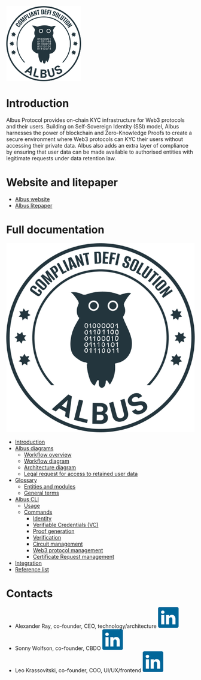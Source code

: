 <img src="https://github.com/mfactory-lab/albus/blob/main/docs/assets/albus-logo.png" width="200">

# Introduction

Albus Protocol provides on-chain KYC infrastructure for Web3 protocols and their users. Building on Self-Sovereign Identity (SSI) model, Albus harnesses the power of blockchain and Zero-Knowledge Proofs to create a secure environment where Web3 protocols can KYC their users without accessing their private data. Albus also adds an extra layer of compliance by ensuring that user data can be made available to authorised entities with legitimate requests under data retention law.

# Website and litepaper

- [Albus website](https://albus.finance/)
- [Albus litepaper](https://albus.finance/assets/Albus%20Protocol%20Litepaper%2008.08.23-c8206a29.pdf)

# Full documentation

![Albus logo](https://github.com/mfactory-lab/albus/blob/main/docs/assets/albus-logo.png)

- [Introduction](https://github.com/mfactory-lab/albus/wiki)
- [Albus diagrams](https://github.com/mfactory-lab/albus/wiki/Albus-diagrams)
  - [Workflow overview](https://github.com/mfactory-lab/albus/wiki/Albus-diagrams#workflow-overview)
  - [Workflow diagram](https://github.com/mfactory-lab/albus/wiki/Albus-diagrams#workflow-diagram)
  - [Architecture diagram](https://github.com/mfactory-lab/albus/wiki/Albus-diagrams#architecture-diagram)
  - [Legal request for access to retained user data](https://github.com/mfactory-lab/albus/wiki/Albus-diagrams#legal-request-for-access-to-retained-user-data)
- [Glossary](https://github.com/mfactory-lab/albus/wiki/Glossary)
  - [Entities and modules](https://github.com/mfactory-lab/albus/wiki/Glossary#entities-and-modules)
  - [General terms](https://github.com/mfactory-lab/albus/wiki/Glossary#general-terms)
- [Albus CLI](https://github.com/mfactory-lab/albus/wiki/Albus-CLI)
  - [Usage](https://github.com/mfactory-lab/albus/wiki/Albus-CLI#usage)
  - [Commands](https://github.com/mfactory-lab/albus/wiki/Albus-CLI#commands)
    - [Identity](https://github.com/mfactory-lab/albus/wiki/Albus-CLI#identity)
    - [Verifiable Credentials (VC)](https://github.com/mfactory-lab/albus/wiki/Albus-CLI#verifiable-credentials-vc)
    - [Proof generation](https://github.com/mfactory-lab/albus/wiki/Albus-CLI#proof-generation)
    - [Verification](https://github.com/mfactory-lab/albus/wiki/Albus-CLI#verification)
    - [Circuit management](https://github.com/mfactory-lab/albus/wiki/Albus-CLI#circuit-management)
    - [Web3 protocol management](https://github.com/mfactory-lab/albus/wiki/Albus-CLI#web3-service-management)
    - [Certificate Request management](https://github.com/mfactory-lab/albus/wiki/Albus-CLI#zkp-request-management)
- [Integration](https://github.com/mfactory-lab/albus/wiki/Integration)
- [Reference list](https://github.com/mfactory-lab/albus/wiki/Reference-list)

# Contacts

- Alexander Ray, co-founder, CEO, technology/architecture [![LinkedIn logo](https://github.com/mfactory-lab/albus/blob/main/docs/assets/linkedin-a75760c5.svg)](https://www.linkedin.com/in/alex-a-ray/)<br>
- Sonny Wolfson, co-founder, CBDO [![LinkedIn logo](https://github.com/mfactory-lab/albus/blob/main/docs/assets/linkedin-a75760c5.svg)](https://www.linkedin.com/in/sonny-wolfson-22297621/)<br>
- Leo Krassovitski, co-founder, COO, UI/UX/frontend [![LinkedIn logo](https://github.com/mfactory-lab/albus/blob/main/docs/assets/linkedin-a75760c5.svg)](https://www.linkedin.com/in/leonid-krassovitski/)
